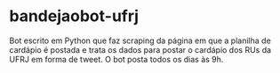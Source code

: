 # bandejaobot-ufrj
Bot escrito em Python que faz scraping da página em que a planilha de cardápio é postada e trata os dados para postar o cardápio dos RUs da UFRJ em forma de tweet. O bot posta todos os dias às 9h.
